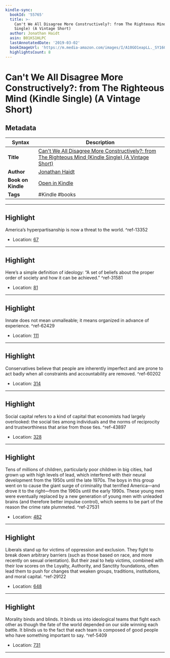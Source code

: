 ```yaml
---
kindle-sync:
  bookId: '55765'
  title: >-
    Can't We All Disagree More Constructively?: from The Righteous Mind (Kindle
    Single) (A Vintage Short)
  author: Jonathan Haidt
  asin: B01KS1HLPC
  lastAnnotatedDate: '2019-03-02'
  bookImageUrl: 'https://m.media-amazon.com/images/I/A10GO1eapLL._SY160.jpg'
  highlightsCount: 8
---
```

# Can't We All Disagree More Constructively?: from The Righteous Mind (Kindle Single) (A Vintage Short)

## Metadata

| Syntax | Description |
| ---------- | ---------- |
| **Title** | [Can't We All Disagree More Constructively?: from The Righteous Mind (Kindle Single) (A Vintage Short)](https://www.amazon.com/dp/B01KS1HLPC) |
| **Author** | [Jonathan Haidt](https://www.amazon.comundefined) |
| **Book on Kindle** | <a href="kindle://book?action=open&asin=B01KS1HLPC" target="_blank">Open in Kindle</a> |
| **Tags** | #Kindle #books |

---

## Highlight

America’s hyperpartisanship is now a threat to the world. ^ref-13352
- Location: [67](kindle://book?action=open&asin=B01KS1HLPC&location=67)

---
## Highlight

Here’s a simple definition of ideology: “A set of beliefs about the proper order of society and how it can be achieved.” ^ref-31581
- Location: [81](kindle://book?action=open&asin=B01KS1HLPC&location=81)

---
## Highlight

Innate does not mean unmalleable; it means organized in advance of experience. ^ref-62429
- Location: [111](kindle://book?action=open&asin=B01KS1HLPC&location=111)

---
## Highlight

Conservatives believe that people are inherently imperfect and are prone to act badly when all constraints and accountability are removed. ^ref-60202
- Location: [314](kindle://book?action=open&asin=B01KS1HLPC&location=314)

---
## Highlight

Social capital refers to a kind of capital that economists had largely overlooked: the social ties among individuals and the norms of reciprocity and trustworthiness that arise from those ties. ^ref-43897
- Location: [328](kindle://book?action=open&asin=B01KS1HLPC&location=328)

---
## Highlight

Tens of millions of children, particularly poor children in big cities, had grown up with high levels of lead, which interfered with their neural development from the 1950s until the late 1970s. The boys in this group went on to cause the giant surge of criminality that terrified America—and drove it to the right—from the 1960s until the early 1990s. These young men were eventually replaced by a new generation of young men with unleaded brains (and therefore better impulse control), which seems to be part of the reason the crime rate plummeted. ^ref-27531
- Location: [482](kindle://book?action=open&asin=B01KS1HLPC&location=482)

---
## Highlight

Liberals stand up for victims of oppression and exclusion. They fight to break down arbitrary barriers (such as those based on race, and more recently on sexual orientation). But their zeal to help victims, combined with their low scores on the Loyalty, Authority, and Sanctity foundations, often lead them to push for changes that weaken groups, traditions, institutions, and moral capital. ^ref-29122
- Location: [648](kindle://book?action=open&asin=B01KS1HLPC&location=648)

---
## Highlight

Morality binds and blinds. It binds us into ideological teams that fight each other as though the fate of the world depended on our side winning each battle. It blinds us to the fact that each team is composed of good people who have something important to say. ^ref-5409
- Location: [731](kindle://book?action=open&asin=B01KS1HLPC&location=731)

---

